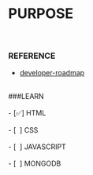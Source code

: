 # PURPOSE
<br/>

### REFERENCE

 - [developer-roadmap](https://github.com/goodjack/developer-roadmap-chinese) 

<br/>
###LEARN<br/>
<br/>
 - [✅] HTML<br/>
<br/>
 - [&nbsp; ] CSS<br/>
<br/>
 - [&nbsp; ] JAVASCRIPT<br/>
<br/>
 - [&nbsp; ] MONGODB<br/>



<br/>
